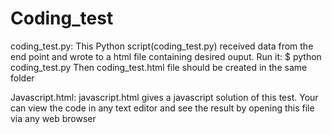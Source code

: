 # Coding_test

coding_test.py:
This Python script(coding_test.py) received data from the end point and wrote to a html file containing desired ouput.
Run it:
$ python coding_test.py
Then coding_test.html file should be created in the same folder


Javascript.html:
javascript.html gives a javascript solution of this test. Your can view the code in any text editor and see the result by opening this file via any web browser
